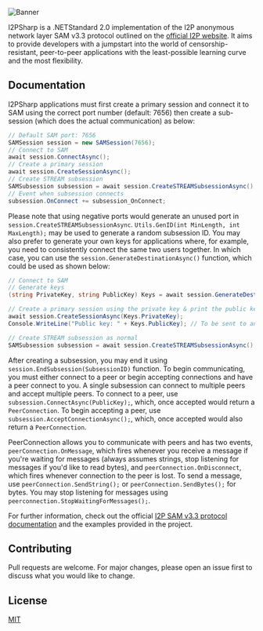 
![Banner](https://i.postimg.cc/90F1sxWj/Banner2.png)


I2PSharp is a .NETStandard 2.0 implementation of the I2P anonymous network layer SAM v3.3 protocol outlined on the [official I2P website](https://geti2p.net/en/docs/api/samv3). It aims to provide developers with a jumpstart into the world of censorship-resistant, peer-to-peer applications with the least-possible learning curve and the most flexibility.

## Documentation
I2PSharp applications must first create a primary session and connect it to SAM using the correct port number (default: 7656) then create a sub-session (which does the actual communication) as below:
```C#
// Default SAM port: 7656
SAMSession session = new SAMSession(7656);
// Connect to SAM
await session.ConnectAsync();
// Create a primary session 
await session.CreateSessionAsync();
// Create STREAM subsession
SAMSubsession subsession = await session.CreateSTREAMSubsessionAsync();
// Event when subsession connects
subsession.OnConnect += subsession_OnConnect;
```

Please note that using negative ports would generate an unused port in `session.CreateSTREAMSubsessionAsync`. `Utils.GenID(int MinLength, int MaxLength);` may be used to generate a random subsession ID. You may also prefer to generate your own keys for applications where, for example, you need to consistently connect the same two users together. In which case, you can use the `session.GenerateDestinationAsync()` function, which could be used as shown below:

```C# 
// Connect to SAM
// Generate keys
(string PrivateKey, string PublicKey) Keys = await session.GenerateDestinationAsync();

// Create a primary session using the private key & print the public key
await session.CreateSessionAsync(Keys.PrivateKey);
Console.WriteLine("Public key: " + Keys.PublicKey); // To be sent to another client to allow them to connect

// Create STREAM subsession as normal
SAMSubsession subsession = await session.CreateSTREAMSubsessionAsync();
```

After creating a subsession, you may end it using `session.EndSubsession(SubsessionID)` function. To begin communicating, you must either connect to a peer or begin accepting connections and have a peer connect to you. A single subsession can connect to multiple peers and accept multiple peers. To connect to a peer, use `subsession.ConnectAsync(PublicKey);`, which, once accepted would return a `PeerConnection`. To begin accepting a peer, use `subsession.AcceptConnectionAsync();`, which, once accepted would also return a `PeerConnection`.  

PeerConnection allows you to communicate with peers and has two events, `peerConnection.OnMessage`, which fires whenever you receive a message if you're waiting for messages (always assumes strings, stop listening for messages if you'd like to read bytes), and `peerConnection.OnDisconnect`, which fires whenever connection to the peer is lost.  To send a message, use `peerConnection.SendString();` or `peerConnection.SendBytes();` for bytes. You may stop listening for messages using `peerconnection.StopWaitingForMessages();`. 

For further information, check out the official [I2P SAM v3.3 protocol documentation](https://geti2p.net/en/docs/api/samv3) and the examples provided in the project.

## Contributing
Pull requests are welcome. For major changes, please open an issue first to discuss what you would like to change.

## License
[MIT](https://choosealicense.com/licenses/mit/)
